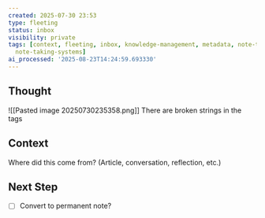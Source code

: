 ```yaml
---
created: 2025-07-30 23:53
type: fleeting
status: inbox
visibility: private
tags: [context, fleeting, inbox, knowledge-management, metadata, note-taking, note-taking-system,
  note-taking-systems]
ai_processed: '2025-08-23T14:24:59.693330'
---
```

<!--
NOTE: This file uses a static date for validation. For new notes, use:
created: 2025-07-30 23:53
-->

## Thought  
![[Pasted image 20250730235358.png]]
There are broken strings in the tags
## Context  
Where did this come from? (Article, conversation, reflection, etc.)

## Next Step  
- [ ] Convert to permanent note?
